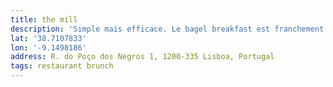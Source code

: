 ```yaml
---
title: the mill
description: 'Simple mais efficace. Le bagel breakfast est franchement bon ! À refaire '
lat: '38.7107833'
lon: '-9.1498186'
address: R. do Poço dos Negros 1, 1200-335 Lisboa, Portugal
tags: restaurant brunch
---
```

